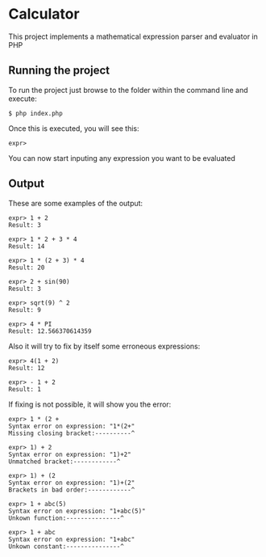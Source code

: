 # Calculator

This project implements a mathematical expression parser and evaluator in PHP

## Running the project

To run the project just browse to the folder within the command line and execute:

	$ php index.php

Once this is executed, you will see this:

	expr>

You can now start inputing any expression you want to be evaluated

## Output

These are some examples of the output:

	expr> 1 + 2
	Result: 3

	expr> 1 * 2 + 3 * 4
	Result: 14

	expr> 1 * (2 + 3) * 4
	Result: 20

	expr> 2 + sin(90)
	Result: 3

	expr> sqrt(9) ^ 2
	Result: 9

	expr> 4 * PI
	Result: 12.566370614359

Also it will try to fix by itself some erroneous expressions:

	expr> 4(1 + 2)
	Result: 12

	expr> - 1 + 2
	Result: 1

If fixing is not possible, it will show you the error:

	expr> 1 * (2 +
	Syntax error on expression: "1*(2+"
	Missing closing bracket:----------^

	expr> 1) + 2
	Syntax error on expression: "1)+2"
	Unmatched bracket:------------^

	expr> 1) + (2
	Syntax error on expression: "1)+(2"
	Brackets in bad order:------------^

	expr> 1 + abc(5)
	Syntax error on expression: "1+abc(5)"
	Unkown function:---------------^

	expr> 1 + abc
	Syntax error on expression: "1+abc"
	Unkown constant:---------------^